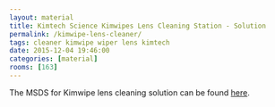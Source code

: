 ```yaml
---
layout: material
title: Kimtech Science Kimwipes Lens Cleaning Station - Solution
permalink: /kimwipe-lens-cleaner/
tags: cleaner kimwipe wiper lens kimtech 
date: 2015-12-04 19:46:00
categories: [material]
rooms: [163]
---
```


The MSDS for Kimwipe lens cleaning solution can be found [here]({{site.baseurl}}/sheets/KimtechWipes.pdf).

